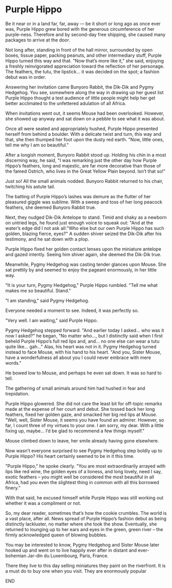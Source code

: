 # Purple Hippo

Be it near or in a land far, far, away -– be it short or long ago as once ever was, Purple Hippo grew bored with the generous circumference of her purple-ness.
Therefore and by second-day free shipping, she caused many packages to arrive at the door.

Not long after, standing in front of the hall mirror, surrounded by open boxes, tissue paper, packing peanuts, and other intermediary stuff, Purple Hippo turned this way and that.
"Now that’s more like it," she said, enjoying a freshly reinvigorated appreciation toward the reflection of her personage.
The feathers, the tutu, the lipstick… it was decided on the spot; a fashion debut was in order.

Answering her invitation came Bunyoro Rabbit, the Dik-Dik and Pygmy Hedgehog.
You see, somewhere along the way in drawing up her guest list Purple Hippo thought a test audience of little people might help her get better acclimated to the unfettered adulation of all Africa.

When invitations went out, it seems Mouse had been overlooked.
However, she showed up anyway and sat down on a pebble to see what it was about.

Once all were seated and appropriately hushed, Purple Hippo presented herself from behind a boulder.
With a delicate twist and turn, this way and that, she then thumped her foot upon the dusty red earth.
"Now, little ones, tell me why I am so beautiful."

After a longish moment, Bunyoro Rabbit stood up.
Holding his chin in a most discerning way, he said, "I was remarking just the other day how Purple Hippo’s feathers, long and majestic, are far more decorative than those of the famed Ostrich, who lives in the Great Yellow Plain beyond.
Isn’t that so!"

Just so! All the small animals nodded.
Bunyoro Rabbit returned to his chair, twitching his astute tail.

The batting of Purple Hippo’s lashes was demure as the flutter of her pleasured giggle was sublime.
With a sweep and toss of her long peacock feathers, she deemed Bunyoro Rabbit true.

Next, they nudged Dik-Dik Antelope to stand.
Timid and shaky as a newborn on untried legs, he found just enough voice to squeak out: "And at the water’s edge did I not ask all:"Who else but our own Purple Hippo has such golden, blazing fierce, eyes?" A sudden shiver seized the Dik-Dik after his testimony, and he sat down with a plop.

Purple Hippo fixed her golden contact lenses upon the miniature antelope and gazed intently.
Seeing him shiver again, she deemed the Dik-Dik true.

Meanwhile, Pygmy Hedgehog was casting tender glances upon Mouse.
She sat prettily by and seemed to enjoy the pageant enormously, in her little way.

"It is your turn, Pygmy Hedgehog," Purple Hippo rumbled.
"Tell me what makes me so beautiful.
Stand."

"I am standing," said Pygmy Hedgehog.

Everyone needed a moment to see.
Indeed, it was perfectly so.

"Very well.
I am waiting," said Purple Hippo.

Pygmy Hedgehog stepped forward.
"And earlier today I asked… who was it now I asked?" he began, "No matter who…, but I distinctly said when I first beheld Purple Hippo’s full red lips and, and… no one else can wear a tutu quite like… gah…" Alas, his heart was not in it.
Pygmy Hedgehog turned instead to face Mouse, with his hand to his heart.
"And you, Sister Mouse, have a wonderfulness all about you I could never embrace with mere words."

He bowed low to Mouse, and perhaps he even sat down.
It was so hard to tell.

The gathering of small animals around him had hushed in fear and trepidation.

Purple Hippo glowered.
She did not care the least bit for off-topic remarks made at the expense of her court and debut.
She tossed back her long feathers, fixed her golden gaze, and smacked her big red lips at Mouse.
"Well, well, Sister Mouse, it seems you have found an admirer.
However, so far, I count three of my virtues to your one.
I am sorry, my dear.
With a little fixing up, maybe… I’d be glad to recommend a few things myself."

Mouse climbed down to leave, her smile already having gone elsewhere.

Now wasn’t everyone surprised to see Pygmy Hedgehog step boldly up to Purple Hippo? His heart certainly seemed to be in it this time.

"Purple Hippo," he spoke clearly.
"You are most extraordinarily arrayed with lips like red wine, the golden eyes of a lioness, and long lovely, need I say, exotic feathers – you might well be considered the most beautiful in all Africa, had you even the slightest thing in common with all this borrowed finery."

With that said, he excused himself while Purple Hippo was still working out whether it was a compliment or not.

So, my dear reader, sometimes that’s how the cookie crumbles.
The world is a vast place, after all.
News spread of Purple Hippo’s fashion debut as being distinctly lackluster, no matter where she took the show.
Eventually, she returned to lounging up to her ears and eyes in the green, green river – the firmly acknowledged queen of blowing bubbles.

You may be interested to know, Pygmy Hedgehog and Sister Mouse later hooked up and went on to live happily ever after in distant and ever-bohemian Jar-din du Luxembourg, Paris, France.

There they live to this day selling miniatures they paint on the riverfront.
It is a must do to buy one when you visit.
They are enormously popular

END
